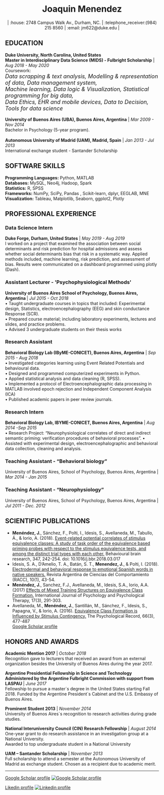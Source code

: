 <h1 align="center">Joaquin Menendez </h1>
<p align="center">
| :house: 2748 Campus Walk Av., Durham, NC. | :telephone_receiver:(984) 215 8560 | :email: jm622@duke.edu |
</p>

<h2>EDUCATION</h2>
<b>Duke University, North Carolina, United States</b><br>
<b>Master in Interdisciplinary Data Science (MIDS) - Fulbright Scholarship</b> | <i>Aug 2018 - May 2020</i><br>
Coursework: <br>
<font size="4"><i>Data scrapping & text analysis, Modelling & representation of data, Data management system,<br>
Machine learning, Data logic & Visualization, Statistical programming for big data,<br>
Data Ethics, EHR and mobile devices, Data to Decision, Tools for data science </i><br></font>
<br>
<b>University of Buenos Aires (UBA), Buenos Aires, Argentina</b> | <i>Mar 2009 - Nov 2014</i><br>
Bachelor in Psychology (5-year program).<br>
<br>
<b>Autonomous University of Madrid (UAM), Madrid, Spain</b>  | <i>Jan 2013 - Jul 2013</i><br>
International exchange student - Santander Scholarship

<h2>SOFTWARE SKILLS</h2>
<b>Programming Languages:</b> Python, MATLAB<br>
<b>Databases:</b>  MySQL, Neo4j, Hadoop, Spark<br> 
<b>Statistics:</b> R, SPSS<br>
<b>Frameworks:</b> NumPy, SciPy, Pandas , Scikit-learn, dplyr, EEGLAB, MNE<br>
<b>Visualization:</b> Tableau, Matplotlib, Seaborn, ggplot2, Plotly<br>

<h2>PROFESSIONAL EXPERIENCE</h2>

<h3>Data Science Intern</h3>
<b>Duke Forge, Durham, United States</b> | <i>May 2019 - Aug 2019</i> <br>
I worked on a project that examined the association between social determinants and risk prediction for hospital admissions and assess whether social determinants bias that risk in a systematic way.  Applied methods included, machine learning, risk prediction, and assessment of bias.  Results were communicated on a dashboard programmed using plotly (Dash). 

<h3>Assistant Lecturer - 'Psychophysiological Methods'</h3>  
<b>University of Buenos Aires School of Psychology, Buenos Aires, Argentina </b>  | <i>Jul 2015 - Oct 2018	</i><br>
•	Taught undergraduate courses in topics that included: Experimental design, Statistics, electroencephalography (EEG) and skin conductance Response (SCR).<br>
•	Prepared course material; including laboratory experiments, lectures and slides, and practice problems.<br>
•	 Advised 3 undergraduate students on their thesis works	<br>

<h3>Research Assistant</h3>
<B>Behavioral Biology Lab (IByME-CONICET), Buenos Aires, Argentina</b> | <i>Sep 2015 - Aug 2018</i><br>
•	Investigated categories learning using Event Related Potentials and behavioural data.<br>
•	Designed and programmed computerized experiments in Python.<br>
•	Applied statistical analysis and data cleaning (R, SPSS).<br> 
•	Implemented a protocol of Electroencephalographic data processing in MATLAB involved epoch rejection and Independent Component Analysis (ICA)<br> 
•	Published academic papers in peer review journals.<br>	

<h3>Research Intern </h3>
<b>Behavioral Biology Lab, IBYME-CONICET, Buenos Aires, Argentina</b> | <i>Aug 2014 -Sep 2015</i><br>
•	Research Project: “Neurophysiological correlates of direct and indirect semantic priming: verification procedures of behavioral processes”.
•	Assisted with experimental design, electroencephalographic and behavioral data collection, cleaning and analysis.<br> 	

<h3>Teaching Assistant - “Behavioral biology”</h3> 
University of Buenos Aires, School of Psychology, Buenos Aires, Argentina | <i>Mar 2014 - Jan 2015</i><br>			

<h3>Teaching Assistant - “Neurophysiology”</h3>
University of Buenos Aires, School of Psychology, Buenos Aires, Argentina | <i>Jul 2011 - Dec. 2012</i><br>		

<h2>SCIENTIFIC PUBLICATIONS</h2> 

- <b>Menéndez, J.</b>, Sánchez, F., Polti, I., Idesis, S., Avellaneda, M., Tabullo, Á., & Iorio, A. (2018). [Event-related potential correlates of stimulus equivalence classes: A study of task order of the equivalence based priming probes with respect to the stimulus equivalence tests, and among the distinct trial types with each other.](https://www.sciencedirect.com/science/article/pii/S0166432817316224) Behavioural brain research, 347, 242-254. doi: 10.1016/j.bbr.2018.03.017 <br>
- Idesis, S. A., D’Amelio, T. A., Batán, S. T., <b>Menendez, J.</b>, & Polti, I. (2018). [Electrodermal and behavioral response to emotional Spanish words in native speakers.](https://dialnet.unirioja.es/servlet/articulo?codigo=6626839) Revista Argentina de Ciencias del Comportamiento (RACC), 10(1), 43-54. </b>
- <b>Menéndez, J.</b>, Sanchez, F.J., Avellaneda, M., Idesis, S.A., Iorio, A.A. (2017) [Effects of Mixed Training Structures on Equivalence Class Formation.](https://www.redalyc.org/pdf/560/56054637007.pdf) International Journal of Psychology and Psychological Therapy, 17(3), 291-303. <br>
- Avellaneda, M., <b>Menéndez, J.</b>, Santillán, M., Sánchez, F., Idesis, S., Papagna, V., & Iorio, A. (2016). [Equivalence Class Formation is Influenced by Stimulus Contingency.](https://www.researchgate.net/publication/304191857_Equivalence_Class_Formation_is_Influenced_by_Stimulus_Contingency) The Psychological Record, 66(3), 477-487 <br>
[Google Scholar profile](https://scholar.google.com/citations?user=QXAVig4AAAAJ&hl=en)

<h2>HONORS AND AWARDS</h2>  

<b>Academic Mention 2017</b> | <i>October 2018</i><br>
Recognition gave to lecturers that received an award from an external organization besides the University of Buenos Aires during the year 2017.<br>

<b>Argentine Presidential Fellowship in Science and Technology Administered by the Argentine Fulbright Commission with support from LASPAU </b> | <i>June 2017</i><br>
Fellowship to pursue a master´s degree in the United States starting Fall 2018.
Funded by the Argentine President´s Cabinet and the U.S. Embassy of Buenos Aires.<br>

<b>Prominent Student 2013</b> | <i>November 2014</i>  
University of Buenos Aires´s recognition to research activities during grade studies.<br>

<b>National Interuniversity Council (CIN) Research Fellowship</b> | <i>August 2014</i><br>
One-year grant to do research assistance in an investigation group at a National University.  
Awarded to top undergraduate student in a National University<br>

<b>UAM – Santander Scholarship</b> | <i>November 2013</i><br>
Full scholarship to attend a semester at the Autonomous University of Madrid as 
exchange student.  Chosen as a recipient due to academic merit.

----

[Google Scholar profile](https://scholar.google.com/citations?user=QXAVig4AAAAJ&hl=en) [![Google Scholar profile](https://scholar.google.ch/favicon-png.ico)](https://scholar.google.com/citations?user=QXAVig4AAAAJ&hl=en)  <br>

[Likedin profile](https://www.linkedin.com/in/joaquin-menendez/?locale=en_US)  [![Linkedin profile](https://cdn3.iconfinder.com/data/icons/socialnetworking/32/linkedin.png)](https://www.linkedin.com/in/joaquin-menendez/?locale=en_US) 

